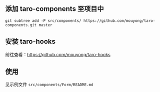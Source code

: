 ## 添加 taro-components 至项目中

```
git subtree add -P src/components/ https://github.com/mouyong/taro-components.git master
```

## 安装 taro-hooks
前往查看：https://github.com/mouyong/taro-hooks

## 使用

见示例文件 `src/components/Form/README.md`
